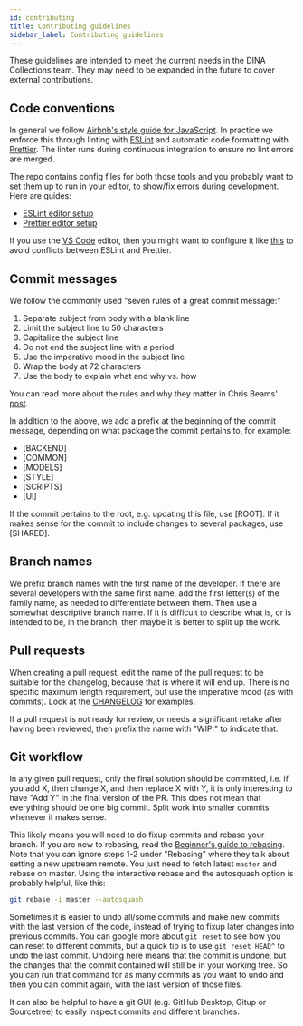 ```yaml
---
id: contributing
title: Contributing guidelines
sidebar_label: Contributing guidelines
---
```


These guidelines are intended to meet the current needs in the DINA Collections
team. They may need to be expanded in the future to cover external
contributions.

## Code conventions

In general we follow
[Airbnb's style guide for JavaScript](https://github.com/airbnb/javascript). In
practice we enforce this through linting with [ESLint](https://eslint.org) and
automatic code formatting with [Prettier](https://prettier.io). The linter runs
during continuous integration to ensure no lint errors are merged.

The repo contains config files for both those tools and you probably want to set
them up to run in your editor, to show/fix errors during development. Here are
guides:

- [ESLint editor setup](https://eslint.org/docs/user-guide/integrations)
- [Prettier editor setup](https://prettier.io/docs/en/editors.html)

If you use the [VS Code](https://code.visualstudio.com/) editor, then you might
want to configure it like [this](https://youtu.be/YIvjKId9m2c) to avoid
conflicts between ESLint and Prettier.

## Commit messages

We follow the commonly used "seven rules of a great commit message:"

1. Separate subject from body with a blank line
1. Limit the subject line to 50 characters
1. Capitalize the subject line
1. Do not end the subject line with a period
1. Use the imperative mood in the subject line
1. Wrap the body at 72 characters
1. Use the body to explain what and why vs. how

You can read more about the rules and why they matter in Chris Beams'
[post](https://chris.beams.io/posts/git-commit/).

In addition to the above, we add a prefix at the beginning of the commit
message, depending on what package the commit pertains to, for example:

- [BACKEND]
- [COMMON]
- [MODELS]
- [STYLE]
- [SCRIPTS]
- [UI]

If the commit pertains to the root, e.g. updating this file, use [ROOT]. If it
makes sense for the commit to include changes to several packages, use [SHARED].

## Branch names

We prefix branch names with the first name of the developer. If there are
several developers with the same first name, add the first letter(s) of the
family name, as needed to differentiate between them. Then use a somewhat
descriptive branch name. If it is difficult to describe what is, or is intended
to be, in the branch, then maybe it is better to split up the work.

## Pull requests

When creating a pull request, edit the name of the pull request to be suitable
for the changelog, because that is where it will end up. There is no specific
maximum length requirement, but use the imperative mood (as with commits). Look
at the
[CHANGELOG](https://github.com/dina-web-nrm/dina-collections/blob/master/CHANGELOG.md)
for examples.

If a pull request is not ready for review, or needs a significant retake after
having been reviewed, then prefix the name with "WIP:" to indicate that.

## Git workflow

In any given pull request, only the final solution should be committed, i.e. if
you add X, then change X, and then replace X with Y, it is only interesting to
have "Add Y" in the final version of the PR. This does not mean that everything
should be one big commit. Split work into smaller commits whenever it makes
sense.

This likely means you will need to do fixup commits and rebase your branch. If
you are new to rebasing, read the
[Beginner's guide to rebasing](https://github.com/servo/servo/wiki/Beginner's-guide-to-rebasing-and-squashing).
Note that you can ignore steps 1-2 under "Rebasing" where they talk about
setting a new upstream remote. You just need to fetch latest `master` and rebase
on master. Using the interactive rebase and the autosquash option is probably
helpful, like this:

```bash
git rebase -i master --autosquash
```

Sometimes it is easier to undo all/some commits and make new commits with the
last version of the code, instead of trying to fixup later changes into previous
commits. You can google more about `git reset` to see how you can reset to
different commits, but a quick tip is to use `git reset HEAD^` to undo the last
commit. Undoing here means that the commit is undone, but the changes that the
commit contained will still be in your working tree. So you can run that command
for as many commits as you want to undo and then you can commit again, with the
last version of those files.

It can also be helpful to have a git GUI (e.g. GitHub Desktop, Gitup or
Sourcetree) to easily inspect commits and different branches.
